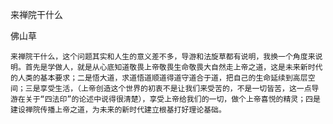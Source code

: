 来禅院干什么

佛山草
 

    来禅院干什么，这个问题其实和人生的意义差不多，导游和法旋草都有说明，我换一个角度来说明。首先是学做人，就是从心底知道敬畏上帝敬畏生命敬畏大自然走上帝之道，这是未来新时代的人类的基本要求；二是悟大道，求道悟道顺道得道守道合于道，把自己的生命延续到高层空间；三是享受生活，（上帝创造这个世界的初衷不是让我们来受苦的，不是一切皆苦，这一点导游在关于“四法印”的论述中说得很清楚），享受上帝给我们的一切，做个上帝喜悦的精灵；四是建设禅院传播上帝之道，为未来的新时代建立根基打好理论基础。



